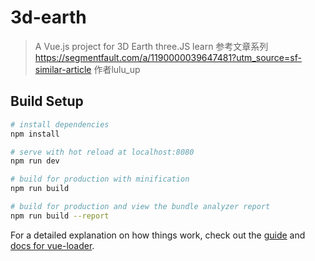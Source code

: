 # 3d-earth

> A Vue.js project for 3D Earth
> three.JS learn
> 参考文章系列 https://segmentfault.com/a/1190000039647481?utm_source=sf-similar-article
> 作者lulu_up

## Build Setup

``` bash
# install dependencies
npm install

# serve with hot reload at localhost:8080
npm run dev

# build for production with minification
npm run build

# build for production and view the bundle analyzer report
npm run build --report
```

For a detailed explanation on how things work, check out the [guide](http://vuejs-templates.github.io/webpack/) and [docs for vue-loader](http://vuejs.github.io/vue-loader).
